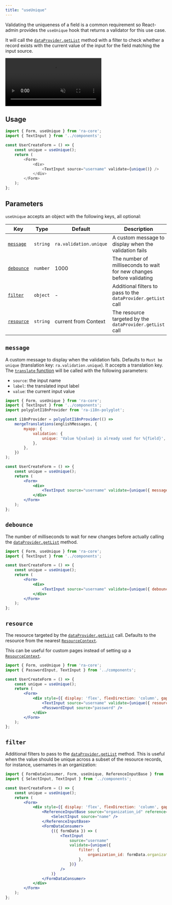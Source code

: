 ```yaml
---
title: "useUnique"
---
```


Validating the uniqueness of a field is a common requirement so React-admin provides the `useUnique` hook that returns a validator for this use case.

It will call the [`dataProvider.getList`](./DataProviderWriting.md#getlist) method with a filter to check whether a record exists with the current value of the input for the field matching the input source.

<video controls autoplay playsinline muted loop>
  <source src="../img/useUnique.webm" type="video/webm"/>
  <source src="../img/useUnique.mp4" type="video/mp4"/>
  Your browser does not support the video tag.
</video>

## Usage

```js
import { Form, useUnique } from 'ra-core';
import { TextInput } from '../components';

const UserCreateForm = () => {
    const unique = useUnique();
    return (
        <Form>
            <div>
                <TextInput source="username" validate={unique()} />
            </div>
        </Form>
    );
};
```

## Parameters

`useUnique` accepts an object with the following keys, all optional: 

| Key                     | Type     | Default                | Description                                                          |
| ----------------------- | -------- | ---------------------- | -------------------------------------------------------------------- |
| [`message`](#message)   | `string` | `ra.validation.unique` | A custom message to display when the validation fails                |
| [`debounce`](#debounce) | `number` | 1000                   | The number of milliseconds to wait for new changes before validating |
| [`filter`](#filter)     | `object` | -                      | Additional filters to pass to the `dataProvider.getList` call        |
| [`resource`](#resource) | `string` | current from Context   | The resource targeted by the `dataProvider.getList` call             |

## `message`

A custom message to display when the validation fails. Defaults to `Must be unique` (translation key: `ra.validation.unique`).
It accepts a translation key. The [`translate` function](./useTranslate.md) will be called with the following parameters:
- `source`: the input name
- `label`: the translated input label
- `value`: the current input value

```jsx
import { Form, useUnique } from 'ra-core';
import { TextInput } from '../components';
import polyglotI18nProvider from 'ra-i18n-polyglot';

const i18nProvider = polyglotI18nProvider(() =>
    mergeTranslations(englishMessages, {
        myapp: {
            validation: {
                unique: 'Value %{value} is already used for %{field}',
            },
        },
    })
);

const UserCreateForm = () => {
    const unique = useUnique();
    return (
        <Form>
            <div>
                <TextInput source="username" validate={unique({ message: 'myapp.validation.unique' })} />
            </div>
        </Form>
    );
};
```

## `debounce`

The number of milliseconds to wait for new changes before actually calling the [`dataProvider.getList`](./DataProviderWriting.md#getlist) method.


```jsx
import { Form, useUnique } from 'ra-core';
import { TextInput } from '../components';

const UserCreateForm = () => {
    const unique = useUnique();
    return (
        <Form>
            <div>
                <TextInput source="username" validate={unique({ debounce: 2000 })} />
            </div>
        </Form>
    );
};
```

## `resource`

The resource targeted by the [`dataProvider.getList`](./DataProviderWriting.md#getlist) call. Defaults to the resource from the nearest [`ResourceContext`](./Resource.md#resource-context).

This can be useful for custom pages instead of setting up a [`ResourceContext`](./Resource.md#resource-context).

```jsx
import { Form, useUnique } from 'ra-core';
import { PasswordInput, TextInput } from '../components';

const UserCreateForm = () => {
    const unique = useUnique();
    return (
        <Form>
            <div style={{ display: 'flex', flexDirection: 'column', gap: '16px' }}>
                <TextInput source="username" validate={unique({ resource: 'users' })} />
                <PasswordInput source="password" />
            </div>
        </Form>
    );
};
```

## `filter`

Additional filters to pass to the [`dataProvider.getList`](./DataProviderWriting.md#getlist) method. This is useful when the value should be unique across a subset of the resource records, for instance, usernames in an organization:

```jsx
import { FormDataConsumer, Form, useUnique, ReferenceInputBase } from 'ra-core';
import { SelectInput, TextInput } from '../components';

const UserCreateForm = () => {
    const unique = useUnique();
    return (
        <Form>
            <div style={{ display: 'flex', flexDirection: 'column', gap: '16px' }}>
                <ReferenceInputBase source="organization_id" reference="organizations">
                    <SelectInput source="name" />
                </ReferenceInputBase>
                <FormDataConsumer>
                    {({ formData }) => (
                        <TextInput
                            source="username"
                            validate={unique({
                                filter: {
                                    organization_id: formData.organization_id,
                                },
                            })}
                        />
                    )}
                </FormDataConsumer>
            </div>
        </Form>
    );
};
```
